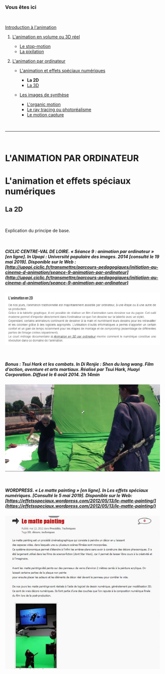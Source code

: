 <br/>

### Vous êtes ici

<br/>

[Introduction à l'animation](index.md)

1. [L'animation en volume ou 3D réel](envolume.md)

    - [Le stop-motion](stopmotion.md)
    - [La pixilation](pixilation.md)
    
2. [L'animation par ordinateur](parordinateur.md)

    - [L'animation et effets spéciaux numériques](numerique.md)
    
        * **La 2D**
        * [La 3D](3d.md)
        
    - [Les images de synthèse](imagesdesynthèse.md)    
        * [L'organic motion](organicmotion.md)
        * [Le ray tracing ou photoréalisme](photorealisme.md)
        * [Le motion capture](motioncapture.md)

<br/>

--------------------------------------------------------------------

<br/>

# L'ANIMATION PAR ORDINATEUR

# L'animation et effets spéciaux numériques

## La 2D

<br/>

Explication du principe de base.

<br/>

##### CICLIC CENTRE-VAL DE LOIRE. « Séance 9 : animation par ordinateur » [en ligne]. In _Upopi : Université populaire des images. 2014 [consulté le 19 mai 2019]_. Disponible sur le Web : [http://upopi.ciclic.fr/transmettre/parcours-pedagogiques/initiation-au-cinema-d-animation/seance-9-animation-par-ordinateur](http://upopi.ciclic.fr/transmettre/parcours-pedagogiques/initiation-au-cinema-d-animation/seance-9-animation-par-ordinateur)

![Séance 9 : animation par ordinateur](images/animation2d.JPG "Animation par ordinateur")

<br/>

##### Bonus : Tsui Hark et les combats. In _Di Renjie : Shen du long wang_. Film d’action, aventure et arts martiaux. Réalisé par Tsui Hark, Huayi Corporation. Diffusé le 6 août 2014. 2h 14min

![Tsui Hark et les combats](images/detectivedee2combat.JPG "Préparation d'une scène de combat")

<br/>

##### WORDPRESS. « Le matte painting » [en ligne]. In _Les effets spéciaux numériques_. [Consulté le 5 mai 2019]. Disponible sur le Web: [https://effetsspeciaux.wordpress.com/2012/05/13/le-matte-painting/](https://effetsspeciaux.wordpress.com/2012/05/13/le-matte-painting/)

![Le matte painting](images/mattepainting.JPG "Les effets spéciaux numériques")

<br/>
